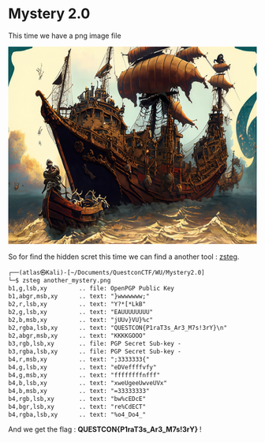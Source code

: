<h1> Mystery 2.0 </h1>

<p> This time we have a png image file </p>

<img src=another_mystery.png width=700 height=400></img>

<p> So for find the hidden scret this time we can find a another tool : <a href=https://github.com/zed-0xff/zsteg>zsteg</a>.</p>

```
┌──(atlas㉿Kali)-[~/Documents/QuestconCTF/WU/Mystery2.0]
└─$ zsteg another_mystery.png
b1,g,lsb,xy         .. file: OpenPGP Public Key
b1,abgr,msb,xy      .. text: "}wwwwwww;"
b2,r,lsb,xy         .. text: "Y?*[*LkB"
b2,g,lsb,xy         .. text: "EAUUUUUUUU"
b2,b,msb,xy         .. text: "jUUv}VU}%c"
b2,rgba,lsb,xy      .. text: "QUESTCON{P1raT3s_Ar3_M7s!3rY}\n"
b2,abgr,msb,xy      .. text: "KKKKGOOO"
b3,rgb,lsb,xy       .. file: PGP Secret Sub-key -
b3,rgba,lsb,xy      .. file: PGP Secret Sub-key -
b4,r,msb,xy         .. text: ";3333333{"
b4,g,lsb,xy         .. text: "eDVeffffvfy"
b4,g,msb,xy         .. text: "ffffffffnfff"
b4,b,lsb,xy         .. text: "xweUgeeUwveUVx"
b4,b,msb,xy         .. text: "=33333333"
b4,rgb,lsb,xy       .. text: "bw%cEDcE"
b4,bgr,lsb,xy       .. text: "re%CdECT"
b4,rgba,lsb,xy      .. text: "%o4_Do4_"
```

<p> And we get the flag : <strong>QUESTCON{P1raT3s_Ar3_M7s!3rY} </strong> !</p>
